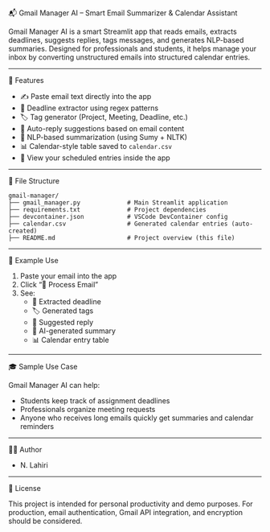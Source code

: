📬 Gmail Manager AI – Smart Email Summarizer & Calendar Assistant

Gmail Manager AI is a smart Streamlit app that reads emails, extracts deadlines, suggests replies, tags messages, and generates NLP-based summaries. Designed for professionals and students, it helps manage your inbox by converting unstructured emails into structured calendar entries.

---

🚀 Features

* ✍️ Paste email text directly into the app
* 📅 Deadline extractor using regex patterns
* 🏷️ Tag generator (Project, Meeting, Deadline, etc.)
* 💬 Auto-reply suggestions based on email content
* 🧠 NLP-based summarization (using Sumy + NLTK)
* 📊 Calendar-style table saved to `calendar.csv`
* 📂 View your scheduled entries inside the app

---

📁 File Structure

```
gmail-manager/
├── gmail_manager.py             # Main Streamlit application
├── requirements.txt             # Project dependencies
├── devcontainer.json            # VSCode DevContainer config
├── calendar.csv                 # Generated calendar entries (auto-created)
├── README.md                    # Project overview (this file)
```

---

🧪 Example Use

1. Paste your email into the app
2. Click “🧠 Process Email”
3. See:
   * 📅 Extracted deadline
   * 🏷️ Generated tags
   * 💬 Suggested reply
   * 🧠 AI-generated summary
   * 📊 Calendar entry table

---

🎓 Sample Use Case

Gmail Manager AI can help:

* Students keep track of assignment deadlines
* Professionals organize meeting requests
* Anyone who receives long emails quickly get summaries and calendar reminders

---

👨‍💻 Author

* N. Lahiri
  
---

📜 License

This project is intended for personal productivity and demo purposes. For production, email authentication, Gmail API integration, and encryption should be considered.
